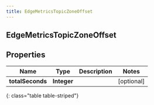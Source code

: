 ```yaml
---
title: EdgeMetricsTopicZoneOffset
---
```

## EdgeMetricsTopicZoneOffset


## Properties

| Name | Type | Description | Notes |
| ------------ | ------------- | ------------- | ------------- |
| **totalSeconds** | <!----><!---->**Integer**<!----> |  |  [optional] |
{: class="table table-striped"}



